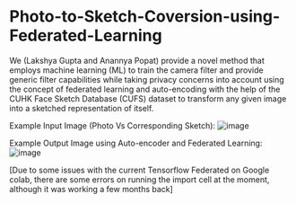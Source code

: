# Photo-to-Sketch-Coversion-using-Federated-Learning

We (Lakshya Gupta and Anannya Popat) provide a novel method that employs machine learning (ML) to train the camera filter and provide generic filter capabilities while  taking privacy concerns into account using the concept of federated learning and auto-encoding with the help of the CUHK Face Sketch Database (CUFS) dataset to transform any given image into a sketched representation of itself.

Example Input Image (Photo Vs Corresponding Sketch):
![image](https://user-images.githubusercontent.com/59221653/202837687-7a9e334e-7d5c-4e8d-b715-82e37c828e67.png)

Example Output Image using Auto-encoder and Federated Learning:
![image](https://user-images.githubusercontent.com/59221653/202837752-c6f5bafb-9a13-4d1a-973b-3d72fd8396f9.png)

[Due to some issues with the current Tensorflow Federated on Google colab, there are some errors on running the import cell at the moment, although it was working a few months back]
